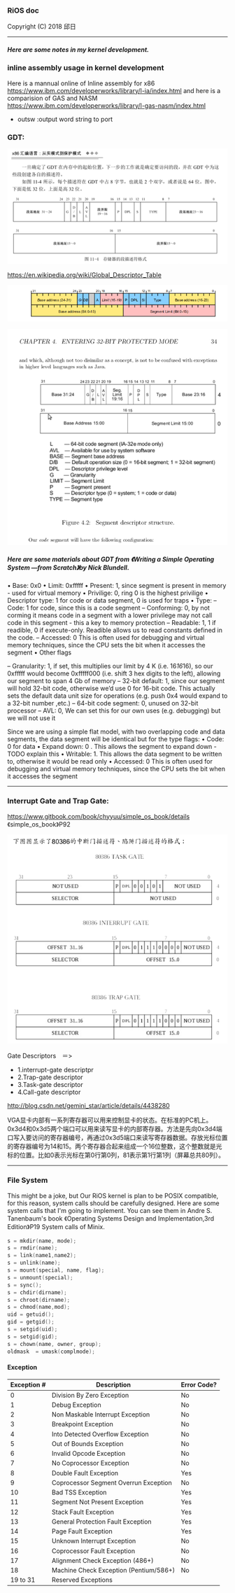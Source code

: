 ### RiOS doc

 Copyright (C) 2018 邱日

----------------------------------

##### Here are some notes in my kernel development.

### inline assembly usage in kernel development
Here is a mannual online of Inline assembly for x86 
 	https://www.ibm.com/developerworks/library/l-ia/index.html
and here is a comparision of GAS and NASM
  	https://www.ibm.com/developerworks/library/l-gas-nasm/index.html

- outsw :output word string to port 

### GDT:

![](gdt.png)

https://en.wikipedia.org/wiki/Global_Descriptor_Table



![](wiki_gdt.png)



![](os-dev.png)

##### Here are some materials about GDT from 《Writing a Simple Operating System —from Scratch》by Nick Blundell.

• Base: 0x0
• Limit: 0xfffff
• Present: 1, since segment is present in memory - used for virtual memory
• Privilige: 0, ring 0 is the highest privilige
• Descriptor type: 1 for code or data segment, 0 is used for traps
• Type:
– Code: 1 for code, since this is a code segment
– Conforming: 0, by not corming it means code in a segment with a lower
privilege may not call code in this segment - this a key to memory protection
– Readable: 1, 1 if readible, 0 if execute-only. Readible allows us to read
constants defined in the code.
– Accessed: 0 This is often used for debugging and virtual memory techniques,
since the CPU sets the bit when it accesses the segment
• Other flags

– Granularity: 1, if set, this multiplies our limit by 4 K (i.e. 16*16*16), so our
0xfffff would become 0xfffff000 (i.e. shift 3 hex digits to the left), allowing
our segment to span 4 Gb of memory
– 32-bit default: 1, since our segment will hold 32-bit code, otherwise we’d use
0 for 16-bit code. This actually sets the default data unit size for operations
(e.g. push 0x4 would expand to a 32-bit number ,etc.)
– 64-bit code segment: 0, unused on 32-bit processor
– AVL: 0, We can set this for our own uses (e.g. debugging) but we will not
use it

Since we are using a simple flat model, with two overlapping code and data segments,
the data segment will be identical but for the type flags:
• Code: 0 for data
• Expand down: 0 . This allows the segment to expand down - TODO
explain this
• Writable: 1. This allows the data segment to be written to, otherwise
it would be read only
• Accessed: 0 This is often used for debugging and virtual memory
techniques, since the CPU sets the bit when it accesses the segment



-----------------------------------------------------------------





### Interrupt Gate and Trap Gate:

https://www.gitbook.com/book/chyyuu/simple_os_book/details  《simple_os_book》P92  

![](interrupt_trap_gate.png)

Gate Descriptors　＝> 

-  1.interrupt-gate descriptpr
-  2.Trap-gate descriptor
-  3.Task-gate descriptor 
-  4.Call-gate descriptor

http://blog.csdn.net/gemini_star/article/details/4438280

VGA显卡内部有一系列寄存器可以用来控制显卡的状态。在标准的PC机上。 0x3d4和0x3d5两个端口可以用来读写显卡的内部寄存器。方法是先向0x3d4端口写入要访问的寄存器编号，再通过0x3d5端口来读写寄存器数据。存放光标位置的寄存器编号为14和15。两个寄存器合起来组成一个16位整数，这个整数就是光标的位置。比如0表示光标在第0行第0列，81表示第1行第1列（屏幕总共80列）。

-----------

### File System

This might be a joke, but Our RiOS kernel is plan to be POSIX compatible, for this reason, system calls should be carefully designed. Here are some system calls that I'm going to implement. You can see them in Andre S. Tanenbaum's book 《Operating Systems Design and Implementation,3rd Edition》P19 System calls of Minix.

```c++
s = mkdir(name, mode);
s = rmdir(name);
s = link(name1,name2);
s = unlink(name);
s = mount(special, name, flag);
s = unmount(special);
s = sync();
s = chdir(dirname);
s = chroot(dirname);
s = chmod(name,mod);
uid = getuid();
gid = getgid();
s = setgid(uid);
s = setgid(gid);
s = chown(name, owner, group);
oldmask  = umask(complmode);  
```

#### Exception

| Exception # | Description                            | Error Code? |
| ----------- | -------------------------------------- | ----------- |
| 0           | Division By Zero Exception             | No          |
| 1           | Debug Exception                        | No          |
| 2           | Non Maskable Interrupt Exception       | No          |
| 3           | Breakpoint Exception                   | No          |
| 4           | Into Detected Overflow Exception       | No          |
| 5           | Out of Bounds Exception                | No          |
| 6           | Invalid Opcode Exception               | No          |
| 7           | No Coprocessor Exception               | No          |
| 8           | Double Fault Exception                 | Yes         |
| 9           | Coprocessor Segment Overrun Exception  | No          |
| 10          | Bad TSS Exception                      | Yes         |
| 11          | Segment Not Present Exception          | Yes         |
| 12          | Stack Fault Exception                  | Yes         |
| 13          | General Protection Fault Exception     | Yes         |
| 14          | Page Fault Exception                   | Yes         |
| 15          | Unknown Interrupt Exception            | No          |
| 16          | Coprocessor Fault Exception            | No          |
| 17          | Alignment Check Exception (486+)       | No          |
| 18          | Machine Check Exception (Pentium/586+) | No          |
| 19 to 31    | Reserved Exceptions                    |             |

